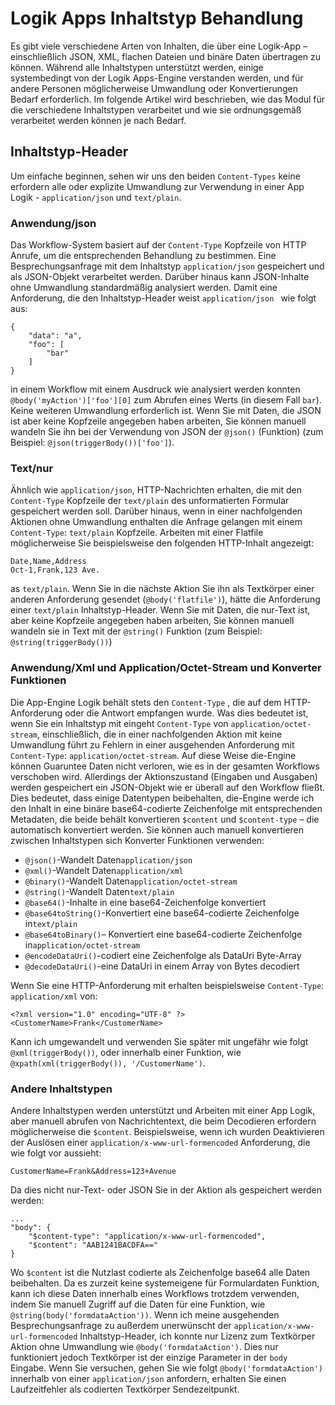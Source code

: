 <properties
   pageTitle="Logik apps Inhalt geben Behandlung | Microsoft Azure"
   description="Verstehen Sie, wie Apps Logik mit Inhaltstypen am Entwurf und Laufzeit befasst sich"
   services="logic-apps"
   documentationCenter=".net,nodejs,java"
   authors="jeffhollan"
   manager="dwrede"
   editor=""/>

<tags
   ms.service="logic-apps"
   ms.devlang="multiple"
   ms.topic="article"
   ms.tgt_pltfrm="na"
   ms.workload="integration"
   ms.date="10/18/2016"
   ms.author="jehollan"/>

# <a name="logic-apps-content-type-handling"></a>Logik Apps Inhaltstyp Behandlung

Es gibt viele verschiedene Arten von Inhalten, die über eine Logik-App – einschließlich JSON, XML, flachen Dateien und binäre Daten übertragen zu können.  Während alle Inhaltstypen unterstützt werden, einige systembedingt von der Logik Apps-Engine verstanden werden, und für andere Personen möglicherweise Umwandlung oder Konvertierungen Bedarf erforderlich.  Im folgende Artikel wird beschrieben, wie das Modul für die verschiedene Inhaltstypen verarbeitet und wie sie ordnungsgemäß verarbeitet werden können je nach Bedarf.

## <a name="content-type-header"></a>Inhaltstyp-Header

Um einfache beginnen, sehen wir uns den beiden `Content-Types` keine erfordern alle oder explizite Umwandlung zur Verwendung in einer App Logik - `application/json` und `text/plain`.

### <a name="applicationjson"></a>Anwendung/json

Das Workflow-System basiert auf der `Content-Type` Kopfzeile von HTTP Anrufe, um die entsprechenden Behandlung zu bestimmen.  Eine Besprechungsanfrage mit dem Inhaltstyp `application/json` gespeichert und als JSON-Objekt verarbeitet werden.  Darüber hinaus kann JSON-Inhalte ohne Umwandlung standardmäßig analysiert werden.  Damit eine Anforderung, die den Inhaltstyp-Header weist `application/json ` wie folgt aus:

```
{
    "data": "a",
    "foo": [
        "bar"
    ]
}
```

in einem Workflow mit einem Ausdruck wie analysiert werden konnten `@body('myAction')['foo'][0]` zum Abrufen eines Werts (in diesem Fall `bar`).  Keine weiteren Umwandlung erforderlich ist.  Wenn Sie mit Daten, die JSON ist aber keine Kopfzeile angegeben haben arbeiten, Sie können manuell wandeln Sie ihn bei der Verwendung von JSON der `@json()` (Funktion) (zum Beispiel: `@json(triggerBody())['foo']`).

### <a name="textplain"></a>Text/nur

Ähnlich wie `application/json`, HTTP-Nachrichten erhalten, die mit den `Content-Type` Kopfzeile der `text/plain` des unformatierten Formular gespeichert werden soll.  Darüber hinaus, wenn in einer nachfolgenden Aktionen ohne Umwandlung enthalten die Anfrage gelangen mit einem `Content-Type`: `text/plain` Kopfzeile.  Arbeiten mit einer Flatfile möglicherweise Sie beispielsweise den folgenden HTTP-Inhalt angezeigt:

```
Date,Name,Address
Oct-1,Frank,123 Ave.
```

as `text/plain`.  Wenn Sie in die nächste Aktion Sie ihn als Textkörper einer anderen Anforderung gesendet (`@body('flatfile')`), hätte die Anforderung einer `text/plain` Inhaltstyp-Header.  Wenn Sie mit Daten, die nur-Text ist, aber keine Kopfzeile angegeben haben arbeiten, Sie können manuell wandeln sie in Text mit der `@string()` Funktion (zum Beispiel: `@string(triggerBody())`)

### <a name="applicationxml-and-applicationoctet-stream-and-converter-functions"></a>Anwendung/Xml und Application/Octet-Stream und Konverter Funktionen

Die App-Engine Logik behält stets den `Content-Type` , die auf dem HTTP-Anforderung oder die Antwort empfangen wurde.  Was dies bedeutet ist, wenn Sie ein Inhaltstyp mit eingeht `Content-Type` von `application/octet-stream`, einschließlich, die in einer nachfolgenden Aktion mit keine Umwandlung führt zu Fehlern in einer ausgehenden Anforderung mit `Content-Type`: `application/octet-stream`.  Auf diese Weise die-Engine können Guaruntee Daten nicht verloren, wie es in der gesamten Workflows verschoben wird.  Allerdings der Aktionszustand (Eingaben und Ausgaben) werden gespeichert ein JSON-Objekt wie er überall auf den Workflow fließt.  Dies bedeutet, dass einige Datentypen beibehalten, die-Engine werde ich den Inhalt in eine binäre base64-codierte Zeichenfolge mit entsprechenden Metadaten, die beide behält konvertieren `$content` und `$content-type` – die automatisch konvertiert werden.  Sie können auch manuell konvertieren zwischen Inhaltstypen sich Konverter Funktionen verwenden:

* `@json()`-Wandelt Daten`application/json`
* `@xml()`-Wandelt Daten`application/xml`
* `@binary()`-Wandelt Daten`application/octet-stream`
* `@string()`-Wandelt Daten`text/plain`
* `@base64()`-Inhalte in eine base64-Zeichenfolge konvertiert
* `@base64toString()`-Konvertiert eine base64-codierte Zeichenfolge in`text/plain`
* `@base64toBinary()`– Konvertiert eine base64-codierte Zeichenfolge in`application/octet-stream`
* `@encodeDataUri()`-codiert eine Zeichenfolge als DataUri Byte-Array
* `@decodeDataUri()`-eine DataUri in einem Array von Bytes decodiert

Wenn Sie eine HTTP-Anforderung mit erhalten beispielsweise `Content-Type`: `application/xml` von:

```
<?xml version="1.0" encoding="UTF-8" ?>
<CustomerName>Frank</CustomerName>
```

Kann ich umgewandelt und verwenden Sie später mit ungefähr wie folgt `@xml(triggerBody())`, oder innerhalb einer Funktion, wie `@xpath(xml(triggerBody()), '/CustomerName')`.

### <a name="other-content-types"></a>Andere Inhaltstypen

Andere Inhaltstypen werden unterstützt und Arbeiten mit einer App Logik, aber manuell abrufen von Nachrichtentext, die beim Decodieren erfordern möglicherweise die `$content`.  Beispielsweise, wenn ich wurden Deaktivieren der Auslösen einer `application/x-www-url-formencoded` Anforderung, die wie folgt vor aussieht:

```
CustomerName=Frank&Address=123+Avenue
```

Da dies nicht nur-Text- oder JSON Sie in der Aktion als gespeichert werden werden:

```
...
"body": {
    "$content-type": "application/x-www-url-formencoded",
    "$content": "AAB1241BACDFA=="
}
```

Wo `$content` ist die Nutzlast codierte als Zeichenfolge base64 alle Daten beibehalten.  Da es zurzeit keine systemeigene für Formulardaten Funktion, kann ich diese Daten innerhalb eines Workflows trotzdem verwenden, indem Sie manuell Zugriff auf die Daten für eine Funktion, wie `@string(body('formdataAction'))`.  Wenn ich meine ausgehenden Besprechungsanfrage zu außerdem unerwünscht der `application/x-www-url-formencoded` Inhaltstyp-Header, ich konnte nur Lizenz zum Textkörper Aktion ohne Umwandlung wie `@body('formdataAction')`.  Dies nur funktioniert jedoch Textkörper ist der einzige Parameter in der `body` Eingabe.  Wenn Sie versuchen, gehen Sie wie folgt `@body('formdataAction')` innerhalb von einer `application/json` anfordern, erhalten Sie einen Laufzeitfehler als codierten Textkörper Sendezeitpunkt.
